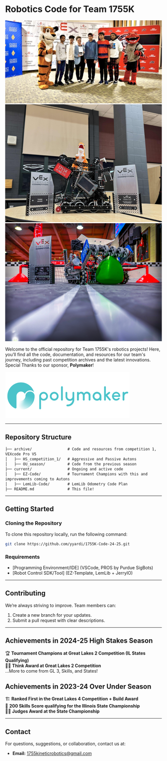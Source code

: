# Robotics Code for Team 1755K
![Team Photo](images/team_photo.jpg)
![Our Tournament Winning Robot](images/TC.jpg)
![Over Under States Robot](images/OUStates.jpg)

Welcome to the official repository for Team 1755K's robotics projects! Here, you’ll find all the code, documentation, and resources for our team's journey, including past competition archives and the latest innovations. Special Thanks to our sponsor, **Polymaker**!

![Sponsor Logo](images/polymaker.png)

---

## Repository Structure

```
├── archive/                # Code and resources from competition 1, VEXcode Pro V5
│   ├── HS_competition_1/   # Aggressive and Passive Autons
│   ├── OU_season/          # Code from the previous season 
├── current/                # Ongoing and active code
│   ├── EZ-Code/            # Tournament Champions with this and improvements coming to Autons 
│   ├── LemLib-Code/        # LemLib Odometry Code Plan
├── README.md               # This file!
```

---

## Getting Started

### Cloning the Repository
To clone this repository locally, run the following command:
```bash
git clone https://github.com/yyardi/1755K-Code-24-25.git
```

### Requirements
- [Programming Environment/IDE] (VSCode, PROS by Purdue SigBots)
- [Robot Control SDK/Tool] (EZ-Template, LemLib + JerryIO)

---

## Contributing
We’re always striving to improve. Team members can:
1. Create a new branch for your updates.
2. Submit a pull request with clear descriptions.

---

## Achievements in 2024-25 High Stakes Season
🏆 **Tournament Champions at Great Lakes 2 Competition (IL States Qualifying)** <br />
🧑‍💻 **Think Award at Great Lakes 2 Competition** <br />
...More to come from GL 3, Skills, and States! 

## Achievements in 2023-24 Over Under Season
🏗️ **Ranked First in the Great Lakes 4 Competition + Build Award** <br />
💯 **200 Skills Score qualifying for the Illinois State Championship** <br />
👩‍⚖️ **Judges Award at the State Championship**


---

## Contact
For questions, suggestions, or collaboration, contact us at:
- **Email:** 1755kineticrobotics@gmail.com

